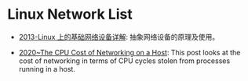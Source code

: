 # Linux Network List

- [2013-Linux 上的基础网络设备详解](https://www.ibm.com/developerworks/cn/linux/1310_xiawc_networkdevice/): 抽象网络设备的原理及使用。

- [2020~The CPU Cost of Networking on a Host](https://people.kernel.org/dsahern/the-cpu-cost-of-networking-on-a-host): This post looks at the cost of networking in terms of CPU cycles stolen from processes running in a host.
